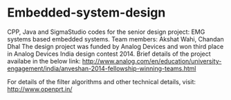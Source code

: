 # Embedded-system-design

CPP, Java and SigmaStudio codes for the senior design project: EMG systems based embedded systems.
Team members: Akshat Wahi, Chandan Dhal
The design project was funded by Analog Devices and won third place in Analog Devices India design contest 2014.
Brief details of the project availabe in the below link:
http://www.analog.com/en/education/university-engagement/india/anveshan-2014-fellowship-winning-teams.html


For details of the filter algorithms and other technical details, visit: 
http://www.openprt.in/
